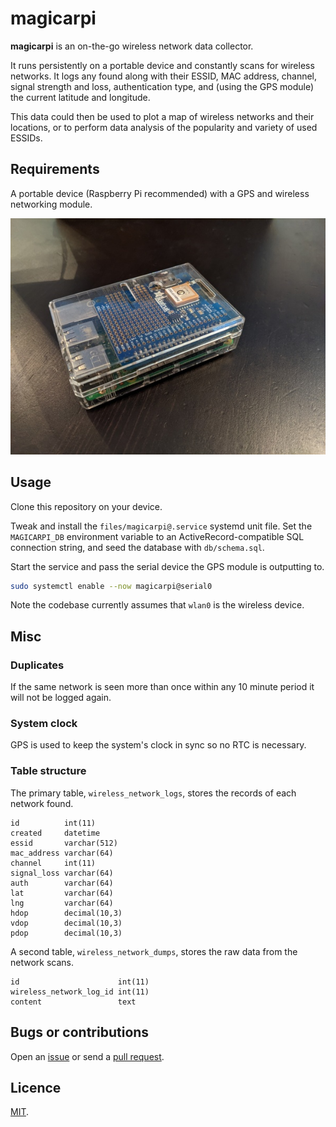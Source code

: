 # magicarpi

**magicarpi** is an on-the-go wireless network data collector.

It runs persistently on a portable device and constantly scans for wireless networks. It logs any found along with their ESSID, MAC address, channel, signal strength and loss, authentication type, and (using the GPS module) the current latitude and longitude.

This data could then be used to plot a map of wireless networks and their locations, or to perform data analysis of the popularity and variety of used ESSIDs.

## Requirements

A portable device (Raspberry Pi recommended) with a GPS and wireless networking module.

![](images/pi.jpg)

## Usage

Clone this repository on your device.

Tweak and install the `files/magicarpi@.service` systemd unit file. Set the `MAGICARPI_DB` environment variable to an ActiveRecord-compatible SQL connection string, and seed the database with `db/schema.sql`.

Start the service and pass the serial device the GPS module is outputting to.

```bash
sudo systemctl enable --now magicarpi@serial0
```

Note the codebase currently assumes that `wlan0` is the wireless device.

## Misc

### Duplicates

If the same network is seen more than once within any 10 minute period it will not be logged again.

### System clock

GPS is used to keep the system's clock in sync so no RTC is necessary.

### Table structure

The primary table, `wireless_network_logs`, stores the records of each network found.

```
id          int(11)
created     datetime
essid       varchar(512)
mac_address varchar(64)
channel     int(11)
signal_loss varchar(64)
auth        varchar(64)
lat         varchar(64)
lng         varchar(64)
hdop        decimal(10,3)
vdop        decimal(10,3)
pdop        decimal(10,3)
```

A second table, `wireless_network_dumps`, stores the raw data from the network scans.

```
id                      int(11)
wireless_network_log_id int(11)
content                 text
```

## Bugs or contributions

Open an [issue](https://github.com/crdx/magicarpi/issues) or send a [pull request](https://github.com/crdx/magicarpi/pulls).

## Licence

[MIT](LICENCE.md).

